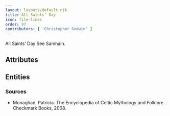 ```yaml
---
layout: layouts/default.njk
title: All Saints’ Day
icon: file-lines
order: 97
contributors: [ 'Christopher Godwin' ]
---
```

All Saints’ Day See Samhain.

## Attributes


## Entities


### Sources

- Monaghan, Patricia. The Encyclopedia of Celtic Mythology and Folklore. Checkmark Books, 2008.

